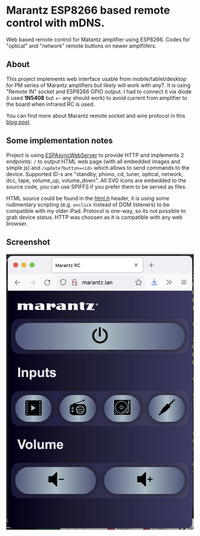 # Marantz ESP8266 based remote control with mDNS. 

Web based remote control for Matantz amplifier using ESP8266.
Codes for "optical" and "network" remote buttons on newer amplfiifers.

## About

This project implements web interface usable from mobile/tablet/desktop for PM series of Marantz amplifiers but likely will work with any?.
It is using "Remote IN" socket and ESP8266 GPIO output.
I had to connect it via diode (i used **1N5408** but +- any should work) to avoid current from amplifier to the board when infrared RC is used.

You can find more about Marantz remote socket and wire protocol in this [blog post](https://smallhacks.wordpress.com/2021/07/07/controlling-marantz-amplifier-using-arduino-via-remote-socket/).

## Some implementation notes

Project is using [ESPAsyncWebServer](https://github.com/me-no-dev/ESPAsyncWebServer)
to provide HTTP and implements 2 endpoints: `/` to output HTML web page (with all embedded images and simple js) and `/update?button=<id>` which allows to send commands to the device. Supported ID-s are "standby, phono, cd, tuner, optical, network, dcc, tape, volume_up, volume_down". All SVG icons are embedded to the source code, you can use SPIFFS if you prefer them to be served as files.


HTML source could be found in the [html.h](html.h) header, it is using some rudimentary scripting (e.g. `onclick` instead of DOM listeners) to be compatible with my older iPad. Protocol is one-way, so its not possible to grab device status. HTTP was choosen as it is compatible with any web browser.

## Screenshot

![image](screenshot.png)
